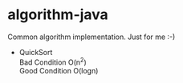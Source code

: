 # algorithm-java
Common algorithm implementation. Just for me :-)

- QuickSort <br />
Bad Condition O(n<sup>2</sup>) <br />
Good Condition O(logn)

